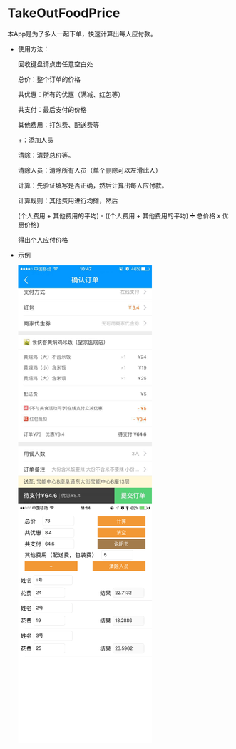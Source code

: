 # TakeOutFoodPrice


本App是为了多人一起下单，快速计算出每人应付款。

* 使用方法：

	回收键盘请点击任意空白处
	
	总价：整个订单的价格
	
	共优惠：所有的优惠（满减、红包等）
	
	共支付：最后支付的价格
	
	其他费用：打包费、配送费等
	
	+：添加人员
	
	清除：清楚总价等。
	
	清除人员：清除所有人员（单个删除可以左滑此人）
	
	计算：先验证填写是否正确，然后计算出每人应付款。
	
	计算规则：其他费用进行均摊，然后 
	
	(个人费用 + 其他费用的平均) - ((个人费用 + 其他费用的平均) ➗ 总价格 x 优惠价格) 
	
	得出个人应付价格
	
* 示例

	<img src="./WechatIMG524.jpeg" width=300></img>
	<img src="./IMG_0966.PNG" width=300></img>
